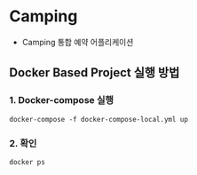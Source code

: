 # Camping
- Camping 통합 예약 어플리케이션


## Docker Based Project 실행 방법
### 1. Docker-compose 실행
```
docker-compose -f docker-compose-local.yml up
```
### 2. 확인
```
docker ps
```